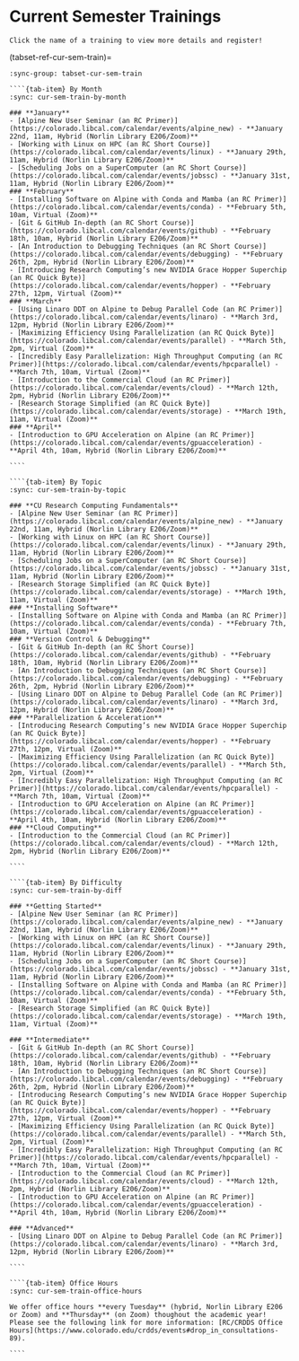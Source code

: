 # Current Semester Trainings

```{tip}
Click the name of a training to view more details and register!
```

(tabset-ref-cur-sem-train)=
`````{tab-set}
:sync-group: tabset-cur-sem-train

````{tab-item} By Month
:sync: cur-sem-train-by-month

### **January**
- [Alpine New User Seminar (an RC Primer)](https://colorado.libcal.com/calendar/events/alpine_new) - **January 22nd, 11am, Hybrid (Norlin Library E206/Zoom)**
- [Working with Linux on HPC (an RC Short Course)](https://colorado.libcal.com/calendar/events/linux) - **January 29th, 11am, Hybrid (Norlin Library E206/Zoom)**
- [Scheduling Jobs on a SuperComputer (an RC Short Course)](https://colorado.libcal.com/calendar/events/jobssc) - **January 31st, 11am, Hybrid (Norlin Library E206/Zoom)**
### **February**
- [Installing Software on Alpine with Conda and Mamba (an RC Primer)](https://colorado.libcal.com/calendar/events/conda) - **February 5th, 10am, Virtual (Zoom)**
- [Git & GitHub In-depth (an RC Short Course)](https://colorado.libcal.com/calendar/events/github) - **February 18th, 10am, Hybrid (Norlin Library E206/Zoom)**
- [An Introduction to Debugging Techniques (an RC Short Course)](https://colorado.libcal.com/calendar/events/debugging) - **February 26th, 2pm, Hybrid (Norlin Library E206/Zoom)**
- [Introducing Research Computing’s new NVIDIA Grace Hopper Superchip (an RC Quick Byte)](https://colorado.libcal.com/calendar/events/hopper) - **February 27th, 12pm, Virtual (Zoom)**
### **March**
- [Using Linaro DDT on Alpine to Debug Parallel Code (an RC Primer)](https://colorado.libcal.com/calendar/events/linaro) - **March 3rd, 12pm, Hybrid (Norlin Library E206/Zoom)**
- [Maximizing Efficiency Using Parallelization (an RC Quick Byte)](https://colorado.libcal.com/calendar/events/parallel) - **March 5th, 2pm, Virtual (Zoom)**
- [Incredibly Easy Parallelization: High Throughput Computing (an RC Primer)](https://colorado.libcal.com/calendar/events/hpcparallel) - **March 7th, 10am, Virtual (Zoom)**
- [Introduction to the Commercial Cloud (an RC Primer)](https://colorado.libcal.com/calendar/events/cloud) - **March 12th, 2pm, Hybrid (Norlin Library E206/Zoom)**
- [Research Storage Simplified (an RC Quick Byte)](https://colorado.libcal.com/calendar/events/storage) - **March 19th, 11am, Virtual (Zoom)**
### **April**
- [Introduction to GPU Acceleration on Alpine (an RC Primer)](https://colorado.libcal.com/calendar/events/gpuacceleration) - **April 4th, 10am, Hybrid (Norlin Library E206/Zoom)**

````

````{tab-item} By Topic
:sync: cur-sem-train-by-topic

### **CU Research Computing Fundamentals**
- [Alpine New User Seminar (an RC Primer)](https://colorado.libcal.com/calendar/events/alpine_new) - **January 22nd, 11am, Hybrid (Norlin Library E206/Zoom)**
- [Working with Linux on HPC (an RC Short Course)](https://colorado.libcal.com/calendar/events/linux) - **January 29th, 11am, Hybrid (Norlin Library E206/Zoom)**
- [Scheduling Jobs on a SuperComputer (an RC Short Course)](https://colorado.libcal.com/calendar/events/jobssc) - **January 31st, 11am, Hybrid (Norlin Library E206/Zoom)**
- [Research Storage Simplified (an RC Quick Byte)](https://colorado.libcal.com/calendar/events/storage) - **March 19th, 11am, Virtual (Zoom)**
### **Installing Software**
- [Installing Software on Alpine with Conda and Mamba (an RC Primer)](https://colorado.libcal.com/calendar/events/conda) - **February 7th, 10am, Virtual (Zoom)**
### **Version Control & Debugging**
- [Git & GitHub In-depth (an RC Short Course)](https://colorado.libcal.com/calendar/events/github) - **February 18th, 10am, Hybrid (Norlin Library E206/Zoom)**
- [An Introduction to Debugging Techniques (an RC Short Course)](https://colorado.libcal.com/calendar/events/debugging) - **February 26th, 2pm, Hybrid (Norlin Library E206/Zoom)**
- [Using Linaro DDT on Alpine to Debug Parallel Code (an RC Primer)](https://colorado.libcal.com/calendar/events/linaro) - **March 3rd, 12pm, Hybrid (Norlin Library E206/Zoom)**
### **Parallelization & Acceleration**
- [Introducing Research Computing’s new NVIDIA Grace Hopper Superchip (an RC Quick Byte)](https://colorado.libcal.com/calendar/events/hopper) - **February 27th, 12pm, Virtual (Zoom)**
- [Maximizing Efficiency Using Parallelization (an RC Quick Byte)](https://colorado.libcal.com/calendar/events/parallel) - **March 5th, 2pm, Virtual (Zoom)**
- [Incredibly Easy Parallelization: High Throughput Computing (an RC Primer)](https://colorado.libcal.com/calendar/events/hpcparallel) - **March 7th, 10am, Virtual (Zoom)**
- [Introduction to GPU Acceleration on Alpine (an RC Primer)](https://colorado.libcal.com/calendar/events/gpuacceleration) - **April 4th, 10am, Hybrid (Norlin Library E206/Zoom)**
### **Cloud Computing**
- [Introduction to the Commercial Cloud (an RC Primer)](https://colorado.libcal.com/calendar/events/cloud) - **March 12th, 2pm, Hybrid (Norlin Library E206/Zoom)**

````

````{tab-item} By Difficulty
:sync: cur-sem-train-by-diff

### **Getting Started**
- [Alpine New User Seminar (an RC Primer)](https://colorado.libcal.com/calendar/events/alpine_new) - **January 22nd, 11am, Hybrid (Norlin Library E206/Zoom)**
- [Working with Linux on HPC (an RC Short Course)](https://colorado.libcal.com/calendar/events/linux) - **January 29th, 11am, Hybrid (Norlin Library E206/Zoom)**
- [Scheduling Jobs on a SuperComputer (an RC Short Course)](https://colorado.libcal.com/calendar/events/jobssc) - **January 31st, 11am, Hybrid (Norlin Library E206/Zoom)**
- [Installing Software on Alpine with Conda and Mamba (an RC Primer)](https://colorado.libcal.com/calendar/events/conda) - **February 5th, 10am, Virtual (Zoom)**
- [Research Storage Simplified (an RC Quick Byte)](https://colorado.libcal.com/calendar/events/storage) - **March 19th, 11am, Virtual (Zoom)**

### **Intermediate**
- [Git & GitHub In-depth (an RC Short Course)](https://colorado.libcal.com/calendar/events/github) - **February 18th, 10am, Hybrid (Norlin Library E206/Zoom)**
- [An Introduction to Debugging Techniques (an RC Short Course)](https://colorado.libcal.com/calendar/events/debugging) - **February 26th, 2pm, Hybrid (Norlin Library E206/Zoom)**
- [Introducing Research Computing’s new NVIDIA Grace Hopper Superchip (an RC Quick Byte)](https://colorado.libcal.com/calendar/events/hopper) - **February 27th, 12pm, Virtual (Zoom)**
- [Maximizing Efficiency Using Parallelization (an RC Quick Byte)](https://colorado.libcal.com/calendar/events/parallel) - **March 5th, 2pm, Virtual (Zoom)**
- [Incredibly Easy Parallelization: High Throughput Computing (an RC Primer)](https://colorado.libcal.com/calendar/events/hpcparallel) - **March 7th, 10am, Virtual (Zoom)**
- [Introduction to the Commercial Cloud (an RC Primer)](https://colorado.libcal.com/calendar/events/cloud) - **March 12th, 2pm, Hybrid (Norlin Library E206/Zoom)**
- [Introduction to GPU Acceleration on Alpine (an RC Primer)](https://colorado.libcal.com/calendar/events/gpuacceleration) - **April 4th, 10am, Hybrid (Norlin Library E206/Zoom)**

### **Advanced**
- [Using Linaro DDT on Alpine to Debug Parallel Code (an RC Primer)](https://colorado.libcal.com/calendar/events/linaro) - **March 3rd, 12pm, Hybrid (Norlin Library E206/Zoom)**

````

````{tab-item} Office Hours
:sync: cur-sem-train-office-hours

We offer office hours **every Tuesday** (hybrid, Norlin Library E206 or Zoom) and **Thursday** (on Zoom) thoughout the academic year! Please see the following link for more information: [RC/CRDDS Office Hours](https://www.colorado.edu/crdds/events#drop_in_consultations-89).

````
`````

